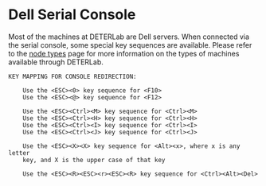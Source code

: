 # Dell Serial Console

Most of the machines at DETERLab are Dell servers.  When connected via the serial console, some special key sequences are available.  Please refer to the <a href="/core/node-types/">node types</a> page for more information on the types of machines available through DETERLab.


    KEY MAPPING FOR CONSOLE REDIRECTION:

        Use the <ESC><0> key sequence for <F10>
        Use the <ESC><@> key sequence for <F12>

        Use the <ESC><Ctrl><M> key sequence for <Ctrl><M>
        Use the <ESC><Ctrl><H> key sequence for <Ctrl><H>
        Use the <ESC><Ctrl><I> key sequence for <Ctrl><I>
        Use the <ESC><Ctrl><J> key sequence for <Ctrl><J>

        Use the <ESC><X><X> key sequence for <Alt><x>, where x is any letter
        key, and X is the upper case of that key

        Use the <ESC><R><ESC><r><ESC><R> key sequence for <Ctrl><Alt><Del>
